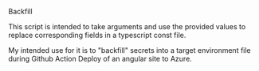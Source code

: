 Backfill

This script is intended to take arguments and use the provided values to replace corresponding fields in a typescript const file.

My intended use for it is to "backfill" secrets into a target environment file during Github Action Deploy of an angular site to Azure.
